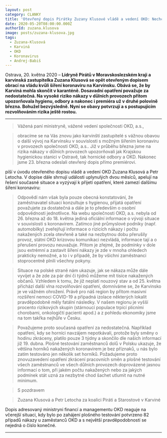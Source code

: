 ```yaml
---
layout: post
category: CLANKY
title: 'Otevřený dopis Pirátky Zuzany Klusové vládě a vedení OKD: Nechceme, aby Karviná skončila v karanténě'
date: 2020-05-20T08:00:00.000Z
authorId: zuzana.klusova
image: posts/zuzana-klusova.jpg
tags:
  - Zuzana-Klusová
  - Karviná
  - OKD
  - Koronavirus
  - Andrej-Babiš
---
```


Ostrava, 20. května 2020 – **Lídryně Pirátů v Moravskoslezském kraji a karvinská zastupitelka Zuzana Klusová se opět otevřeným dopisem obrací na vládu kvůli šíření koronaviru na Karvinsku. Obává se, že by Karviná mohla skončit v karanténě. Dosavadní opatření považuje za nedostatečná. Na vysoké riziko nákazy v důlních provozech přitom upozorňovala hygienu, odbory a nakonec i premiéra už v druhé polovině března. Bohužel bezvýsledně. Nyní se obavy potvrzují a s postupujícím rozvolňováním rizika ještě rostou.**

----

> Vážená paní ministryně, vážené vedení společnosti OKD, a.s.,

> obracíme se na Vás znovu jako karvinští zastupitelé s vážnou obavou o další vývoj na Karvinsku v souvislosti s možným šířením koronaviru v provozech společnosti OKD, a.s.. Již v průběhu března jsme na rizika nákazy v důlních provozech upozorňovali jak Krajskou hygienickou stanici v Ostravě, tak hornické odbory a OKD. Nakonec jsme 23. března odeslali otevřený dopis přímo premiérovi. 

píší v úvodu otevřeného dopisu vládě a vedení OKD Zuzana Klusová a Petr Letocha. V dopise dále shrnují události uplynulých dvou měsíců, apelují na řešení současné situace a vyzývají k přijetí opatření, které zamezí dalšímu šíření koronaviru:

> Odpovědí nám však byla pouze obecná konstatování, že zaměstnavatel situaci konzultuje s hygienou, přijatá opatření považujete za dostatečná a dále je to především o osobní odpovědnosti jednotlivce. Na webu společnosti OKD, a.s. nebyla od 26. března až do 18. května jediná oficiální informace o vývoji situace v souvislosti s koronavirem. Zatímco jiné průmyslové podniky (např. automobilky) zveřejňují informace o rizicích nákazy i počtu nakažených zcela otevřeně a také na nezbytnou dobu přerušily provoz, státní OKD krizovou komunikaci nezvládá, informace tají a o přerušení provozu neuvažuje. Přitom je zřejmé, že podmínky v dole jsou extrémní a zastavit šíření nákazy je zde v mnoha ohledech prakticky nemožné, a to i v případě, že by všichni zaměstnanci stoprocentně plnili všechny pokyny.

> Situace na polské straně nám ukazuje, jak se nákaza může dále vyvíjet a že zde za pár dní či týdnů můžeme mít tisíce nakažených občanů. Vzhledem k tomu, že již neplatí nouzový stav a od 25. května přichází další vlna rozvolňování opatření, domníváme se, že Karvinsko je ve vážném ohrožení. Právě pro náš region by přitom masivní rozšíření nemoci COVID-19 a případná izolace některých lokalit pravděpodobně měly fatální následky. V našem regionu je vyšší procento rizikových skupin (stárnoucí populace trpící plicními chorobami, onkologičtí pacienti apod.) a z pohledu ekonomiky jsme na tom takřka nejhůře v Česku.  

> Považujeme proto současná opatření za nedostatečná. Například opatření, kdy se horníci navzájem nepotkávali, protože byly směny o hodinu zkráceny, platilo pouze 3 týdny a skončilo dle našich informací již 19. dubna. Plošné testování zaměstnanců dolů v Polsku ukazuje, že většina horníků nakažených koronavirem je bez příznaků, u nás bylo zatím testováno jen několik set horníků. Požadujeme proto znovuzavedení opatření zkrácení pracovních směn a plošné testování všech zaměstnanců ve všech důlních provozech doprovázené jasnou informací o tom, při jakém počtu nakažených nebo za jakých podmínek stát uzná za nezbytné chod šachet utlumit na nutné minimum.

> S pozdravem 

> Zuzana Klusová a Petr Letocha za koalici Piráti a Starostové v Karviné 

Dopis adresovaný ministryni financí a managementu OKD reaguje na včerejší situaci, kdy bylo po zahájení plošného testování potvrzeno 82 případů nákazy u zaměstanců OKD a s největší pravděpodobností se nejedná o číslo konečné.

---
